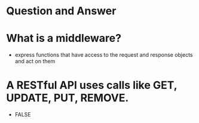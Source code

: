 # Question and Answer

# What is a middleware?
- express functions that have access to the request and response objects and act on them

# A RESTful API uses calls like GET, UPDATE, PUT, REMOVE.
- FALSE
